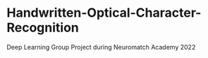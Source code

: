 # Handwritten-Optical-Character-Recognition
Deep Learning Group Project during Neuromatch Academy 2022
